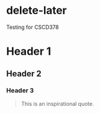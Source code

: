 # delete-later
Testing for CSCD378

# Header 1
## Header 2
### Header 3

> This is an inspirational quote.
